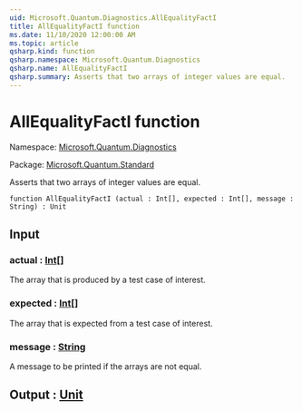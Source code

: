 ```yaml
---
uid: Microsoft.Quantum.Diagnostics.AllEqualityFactI
title: AllEqualityFactI function
ms.date: 11/10/2020 12:00:00 AM
ms.topic: article
qsharp.kind: function
qsharp.namespace: Microsoft.Quantum.Diagnostics
qsharp.name: AllEqualityFactI
qsharp.summary: Asserts that two arrays of integer values are equal.
---
```


# AllEqualityFactI function

Namespace: [Microsoft.Quantum.Diagnostics](xref:Microsoft.Quantum.Diagnostics)

Package: [Microsoft.Quantum.Standard](https://nuget.org/packages/Microsoft.Quantum.Standard)


Asserts that two arrays of integer values are equal.

```qsharp
function AllEqualityFactI (actual : Int[], expected : Int[], message : String) : Unit
```


## Input

### actual : [Int](xref:microsoft.quantum.lang-ref.int)[]

The array that is produced by a test case of interest.


### expected : [Int](xref:microsoft.quantum.lang-ref.int)[]

The array that is expected from a test case of interest.


### message : [String](xref:microsoft.quantum.lang-ref.string)

A message to be printed if the arrays are not equal.



## Output : [Unit](xref:microsoft.quantum.lang-ref.unit)

